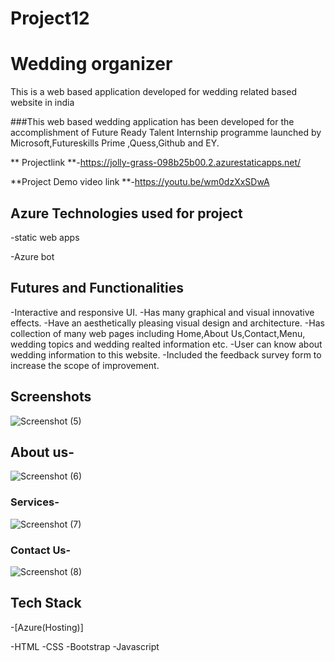 # Project12

# Wedding organizer

This is a web based application developed for wedding related based website in india 

###This web based wedding application has been developed for the accomplishment of Future Ready Talent Internship programme launched by Microsoft,Futureskills Prime ,Quess,Github and EY.


** Projectlink **-https://jolly-grass-098b25b00.2.azurestaticapps.net/

**Project Demo video link **-https://youtu.be/wm0dzXxSDwA


## Azure Technologies used for project 

-static web apps 

-Azure bot 


## Futures and Functionalities

-Interactive and responsive UI.
-Has many graphical and visual innovative effects.
-Have an aesthetically pleasing visual design and architecture.
-Has collection of many web pages including Home,About Us,Contact,Menu, wedding topics and wedding realted information etc.
-User can know about wedding information to this website.
-Included the feedback survey form to increase the scope of improvement.

## Screenshots



![Screenshot (5)](https://user-images.githubusercontent.com/116787594/208227883-95f95ca5-0f09-4ccb-8c31-288f6deecbf4.png)


## About us-


![Screenshot (6)](https://user-images.githubusercontent.com/116787594/208227890-5c02016a-eba2-4936-8b73-714c04801b30.png)



### Services-



![Screenshot (7)](https://user-images.githubusercontent.com/116787594/208227893-286511fa-a2e4-4d01-a15d-c57731c98679.png)


### Contact Us-




![Screenshot (8)](https://user-images.githubusercontent.com/116787594/208227904-499d7bc7-a76e-44da-8467-105a825c4001.png)



## Tech Stack



-[Azure(Hosting)]

-HTML
-CSS
-Bootstrap
-Javascript
